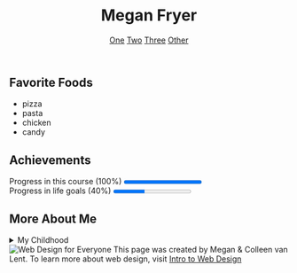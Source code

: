 <!DOCTYPE html>
<html lang="en">
<head>
	<meta charset="UTF-8">
	<meta name="author" content="Megan Fryer">
</head>
<body>
	<header>
		<h1>Megan Fryer</h1>
		<nav>
			<a href ="https://www.coursera.org">One</a>
			<a href ="https://www.google.com">Two</a>
			<a href ="https://www.youtube.com">Three</a>
			<a href ="https://www.amazon.com">Other</a>
		</nav>
	</header>
<section>
	<h2>Favorite Foods</h2>
	<ul>
		<li>pizza</li>
		<li>pasta</li>
		<li>chicken</li>
		<li>candy</li>
	</ul>
	</section>
<section>
	<h2>Achievements</h2>
		Progress in this course (100%)
		<progress value="100"min="0" max="100" value="100></progress>
	</br>
		Progress in the Specialization Capstone (20%)
		<progress min="0"max="100"></progress></br>
		Progress in life goals (40%)
		<progress value="40"min="0"max="100"></progress>
</section>
	<section>
	<h2>More About Me</h2>
	<details>
		<summary>My Childhood</summary> I grew up moving around alot with military parents. We settled in Gulfport Mississippi but I would like to live somewhere more progressive.</details>
		</section>
<footer>
	<img src="http://www.intro-webdesign.com/images/newlogo.png" alt="Web Design for Everyone">
	This page was created by Megan &amp; Colleen van Lent.
	To learn more about web design, visit
	<a href="http://www.intro-webdesign.com/">Intro to Web Design</a>
	</footer>
	</body>
	</html>
